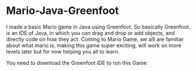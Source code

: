 # Mario-Java-Greenfoot
I made a basic Mario game in Java using Greenfoot. So basically Greenfoot. is an IDE of Java, in which you can drag and drop or add objects, and directly code on how they act. Coming to Mario Game, we alll are familiar about what mario is, making this game super exciting, will work on more levels later but for now helping you all to learn.


You need to download the Greenfoot IDE to run this Game
